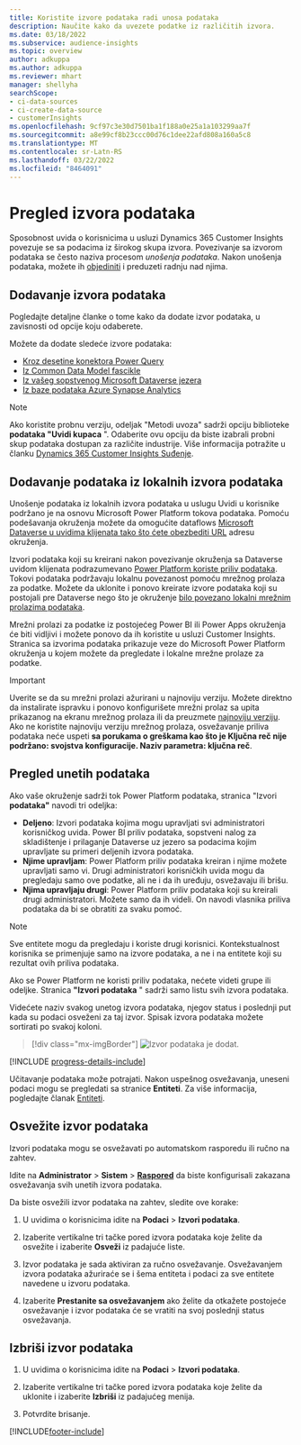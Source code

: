 ```yaml
---
title: Koristite izvore podataka radi unosa podataka
description: Naučite kako da uvezete podatke iz različitih izvora.
ms.date: 03/18/2022
ms.subservice: audience-insights
ms.topic: overview
author: adkuppa
ms.author: adkuppa
ms.reviewer: mhart
manager: shellyha
searchScope:
- ci-data-sources
- ci-create-data-source
- customerInsights
ms.openlocfilehash: 9cf97c3e30d7501ba1f188a0e25a1a103299aa7f
ms.sourcegitcommit: a8e99cf8b23ccc00d76c1dee22afd808a160a5c8
ms.translationtype: MT
ms.contentlocale: sr-Latn-RS
ms.lasthandoff: 03/22/2022
ms.locfileid: "8464091"
---
```

# <a name="data-sources-overview"></a>Pregled izvora podataka



Sposobnost uvida o korisnicima u usluzi Dynamics 365 Customer Insights povezuje se sa podacima iz širokog skupa izvora. Povezivanje sa izvorom podataka se često naziva procesom *unošenja podataka*. Nakon unošenja podataka, možete ih [objediniti](data-unification.md) i preduzeti radnju nad njima.

## <a name="add-a-data-source"></a>Dodavanje izvora podataka

Pogledajte detaljne članke o tome kako da dodate izvor podataka, u zavisnosti od opcije koju odaberete.

Možete da dodate sledeće izvore podataka:

- [Kroz desetine konektora Power Query](connect-power-query.md)
- [Iz Common Data Model fascikle](connect-common-data-model.md)
- [Iz vašeg sopstvenog Microsoft Dataverse jezera](connect-dataverse-managed-lake.md)
- [Iz baze podataka Azure Synapse Analytics](connect-synapse.md)

> [!NOTE]
> Ako koristite probnu verziju, odeljak "Metodi uvoza" sadrži opciju biblioteke **podataka "Uvidi kupaca** ". Odaberite ovu opciju da biste izabrali probni skup podataka dostupan za različite industrije. Više informacija potražite u članku [Dynamics 365 Customer Insights Suđenje](../trial-signup.md).

## <a name="add-data-from-on-premises-data-sources"></a>Dodavanje podataka iz lokalnih izvora podataka

Unošenje podataka iz lokalnih izvora podataka u uslugu Uvidi u korisnike podržano je na osnovu Microsoft Power Platform tokova podataka. Pomoću podešavanja okruženja možete da omogućite dataflows [Microsoft Dataverse u uvidima klijenata tako što ćete obezbediti URL](create-environment.md) adresu okruženja.

Izvori podataka koji su kreirani nakon povezivanje okruženja sa Dataverse uvidom klijenata podrazumevano [Power Platform koriste priliv podataka](/power-query/dataflows/overview-dataflows-across-power-platform-dynamics-365). Tokovi podataka podržavaju lokalnu povezanost pomoću mrežnog prolaza za podatke. Možete da uklonite i ponovo kreirate izvore podataka koji su postojali pre Dataverse nego što je okruženje [bilo povezano lokalni mrežnim prolazima podataka](/data-integration/gateway/service-gateway-app).

Mrežni prolazi za podatke iz postojećeg Power BI ili Power Apps okruženja će biti vidljivi i možete ponovo da ih koristite u usluzi Customer Insights. Stranica sa izvorima podataka prikazuje veze do Microsoft Power Platform okruženja u kojem možete da pregledate i lokalne mrežne prolaze za podatke.

> [!IMPORTANT]
> Uverite se da su mrežni prolazi ažurirani u najnoviju verziju. Možete direktno da instalirate ispravku i ponovo konfigurišete mrežni prolaz sa upita prikazanog na ekranu mrežnog prolaza ili da preuzmete [najnoviju verziju](https://powerapps.microsoft.com/downloads/). Ako ne koristite najnoviju verziju mrežnog prolaza, osvežavanje priliva podataka neće uspeti **sa porukama o greškama kao što je Ključna reč nije podržano: svojstva konfiguracije. Naziv parametra: ključna reč**.

## <a name="review-ingested-data"></a>Pregled unetih podataka
Ako vaše okruženje sadrži tok Power Platform podataka, stranica "Izvori **podataka"** navodi tri odeljka: 
- **Deljeno**: Izvori podataka kojima mogu upravljati svi administratori korisničkog uvida. Power BI priliv podataka, sopstveni nalog za skladištenje i prilaganje Dataverse uz jezero sa podacima kojim upravljate su primeri deljenih izvora podataka.
- **Njime upravljam**: Power Platform priliv podataka kreiran i njime možete upravljati samo vi. Drugi administratori korisničkih uvida mogu da pregledaju samo ove podatke, ali ne i da ih uređuju, osvežavaju ili brišu.
- **Njima upravljaju drugi**: Power Platform priliv podataka koji su kreirali drugi administratori. Možete samo da ih videli. On navodi vlasnika priliva podataka da bi se obratiti za svaku pomoć.
> [!NOTE]
> Sve entitete mogu da pregledaju i koriste drugi korisnici. Kontekstualnost korisnika se primenjuje samo na izvore podataka, a ne i na entitete koji su rezultat ovih priliva podataka.

Ako se Power Platform ne koristi priliv podataka, nećete videti grupe ili odeljke. Stranica **"Izvori podataka** " sadrži samo listu svih izvora podataka.

Videćete naziv svakog unetog izvora podataka, njegov status i poslednji put kada su podaci osveženi za taj izvor. Spisak izvora podataka možete sortirati po svakoj koloni.

> [!div class="mx-imgBorder"]
> ![Izvor podataka je dodat.](media/configure-data-datasource-added.png "Izvor podataka je dodat")

[!INCLUDE [progress-details-include](../includes/progress-details-pane.md)]

Učitavanje podataka može potrajati. Nakon uspešnog osvežavanja, uneseni podaci mogu se pregledati sa stranice **Entiteti**. Za više informacija, pogledajte članak [Entiteti](entities.md).

## <a name="refresh-a-data-source"></a>Osvežite izvor podataka

Izvori podataka mogu se osvežavati po automatskom rasporedu ili ručno na zahtev. 

Idite na **Administrator** > **Sistem** > [**Raspored**](system.md#schedule-tab) da biste konfigurisali zakazana osvežavanja svih unetih izvora podataka.

Da biste osvežili izvor podataka na zahtev, sledite ove korake:

1. U uvidima o korisnicima idite na **Podaci** > **Izvori podataka**.

2. Izaberite vertikalne tri tačke pored izvora podataka koje želite da osvežite i izaberite **Osveži** iz padajuće liste.

3. Izvor podataka je sada aktiviran za ručno osvežavanje. Osvežavanjem izvora podataka ažuriraće se i šema entiteta i podaci za sve entitete navedene u izvoru podataka.

4. Izaberite **Prestanite sa osvežavanjem** ako želite da otkažete postojeće osvežavanje i izvor podataka će se vratiti na svoj poslednji status osvežavanja.

## <a name="delete-a-data-source"></a>Izbriši izvor podataka

1. U uvidima o korisnicima idite na **Podaci** > **Izvori podataka**.

2. Izaberite vertikalne tri tačke pored izvora podataka koje želite da uklonite i izaberite **Izbriši** iz padajućeg menija.

3. Potvrdite brisanje.


[!INCLUDE[footer-include](../includes/footer-banner.md)]
